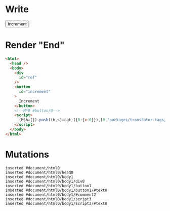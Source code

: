 # Write
  <div id=ref></div><button id=increment>Increment</button><!M*0 #button/0><script>(M$h=[]).push((b,s)=>({0:{x:0}}),[0,"packages/translator-tags/src/__tests__/fixtures/lifecycle-tag/template.marko_0_x",])</script>


# Render "End"
```html
<html>
  <head />
  <body>
    <div
      id="ref"
    />
    <button
      id="increment"
    >
      Increment
    </button>
    <!--M*0 #button/0-->
    <script>
      (M$h=[]).push((b,s)=&gt;({0:{x:0}}),[0,"packages/translator-tags/src/__tests__/fixtures/lifecycle-tag/template.marko_0_x",])
    </script>
  </body>
</html>
```

# Mutations
```
inserted #document/html0
inserted #document/html0/head0
inserted #document/html0/body1
inserted #document/html0/body1/div0
inserted #document/html0/body1/button1
inserted #document/html0/body1/button1/#text0
inserted #document/html0/body1/#comment2
inserted #document/html0/body1/script3
inserted #document/html0/body1/script3/#text0
```